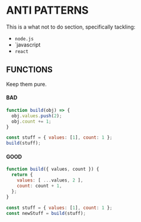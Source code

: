 # ANTI PATTERNS

This is a what not to do section, specifically tackling:
- `node.js`
- `javascript
- `react`

## FUNCTIONS

Keep them pure.

#### BAD
```js
function build(obj) => {
  obj.values.push(2);
  obj.count += 1;
}

const stuff = { values: [1], count: 1 };
build(stuff);
```

#### GOOD
```js
function build({ values, count }) {
  return {
    values: [ ...values, 2 ],
    count: count + 1,
  };
}

const stuff = { values: [1], count: 1 };
const newStuff = build(stuff);
```